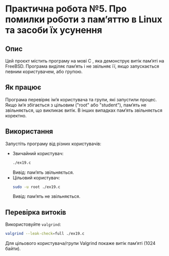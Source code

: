 # Практична робота №5. Про помилки роботи з пам’яттю в Linux та засоби їх усунення

## Опис
Цей проєкт містить програму на мові C , яка демонструє витік пам’яті на FreeBSD. Програма виділяє пам’ять і не звільняє її, якщо запускається певним користувачем, або групою.

## Як працює
Програма перевіряє ім’я користувача та групи, які запустили процес. Якщо ім’я збігається з цільовим ("root" або "student"), пам’ять не звільняється, що викликає витік. В інших випадках пам’ять звільняється коректно.

## Використання
Запустіть програму від різних користувачів:
- Звичайний користувач:
  ```bash
  ./ex19.c
  ```
  Вивід: пам’ять звільняється.
- Цільовий користувач:
  ```bash
  sudo -u root ./ex19.c
  ```
  Вивід: пам’ять не звільняється.

## Перевірка витоків
Використовуйте `valgrind`:
```bash
valgrind --leak-check=full ./ex19.c
```
Для цільового користувача/групи Valgrind покаже витік пам’яті (1024 байти).

